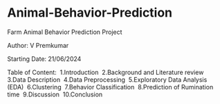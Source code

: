 # Animal-Behavior-Prediction
Farm Animal Behavior Prediction Project

Author: V Premkumar 

Starting Date: 21/06/2024 

Table of Content: 
1.Introduction 
2.Background and Literature review 
3.Data Description 
4.Data Preprocessing 
5.Exploratory Data Analysis (EDA) 
6.Clustering 
7.Behavior Classification 
8.Prediction of Rumination time 
9.Discussion 
10.Conclusion 
